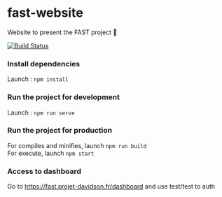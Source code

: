 # fast-website
Website to present the FAST project :low_brightness:   
   
[![Build Status](https://travis-ci.org/landschootl/fast-website.svg?branch=master)](https://travis-ci.org/landschootl/fast-website)

### Install dependencies
Launch : ```npm install```

### Run the project for development
Launch : ```npm run serve```

### Run the project for production
For compiles and minifies, launch ```npm run build```   
For execute, launch ```npm start```


### Access to dashboard

Go to https://fast.projet-davidson.fr/dashboard and use test/test to auth